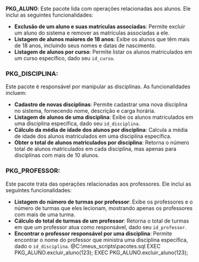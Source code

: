  **PKG_ALUNO**: 
Este pacote lida com operações relacionadas aos alunos. Ele inclui as seguintes funcionalidades:

- **Exclusão de um aluno e suas matrículas associadas**: Permite excluir um aluno do sistema e remover as matrículas associadas a ele.
- **Listagem de alunos maiores de 18 anos**: Exibe os alunos que têm mais de 18 anos, incluindo seus nomes e datas de nascimento.
- **Listagem de alunos por curso**: Permite listar os alunos matriculados em um curso específico, dado seu `id_curso`.

### **PKG_DISCIPLINA**: 
Este pacote é responsável por manipular as disciplinas. As funcionalidades incluem:

- **Cadastro de novas disciplinas**: Permite cadastrar uma nova disciplina no sistema, fornecendo nome, descrição e carga horária.
- **Listagem de alunos de uma disciplina**: Exibe os alunos matriculados em uma disciplina específica, dado seu `id_disciplina`.
- **Cálculo da média de idade dos alunos por disciplina**: Calcula a média de idade dos alunos matriculados em uma disciplina específica.
- **Obter o total de alunos matriculados por disciplina**: Retorna o número total de alunos matriculados em cada disciplina, mas apenas para disciplinas com mais de 10 alunos.

### **PKG_PROFESSOR**: 
Este pacote trata das operações relacionadas aos professores. Ele inclui as seguintes funcionalidades:

- **Listagem do número de turmas por professor**: Exibe os professores e o número de turmas que eles lecionam, mostrando apenas os professores com mais de uma turma.
- **Cálculo do total de turmas de um professor**: Retorna o total de turmas em que um professor atua como responsável, dado seu `id_professor`.
- **Encontrar o professor responsável por uma disciplina**: Permite encontrar o nome do professor que ministra uma disciplina específica, dado o `id_disciplina`.
@C:\meus_scripts\pacotes.sql
EXEC PKG_ALUNO.excluir_aluno(123);
EXEC PKG_ALUNO.excluir_aluno(123);
